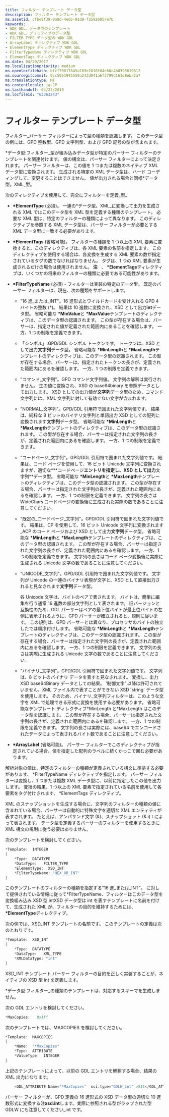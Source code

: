 ```yaml
---
title: フィルター テンプレート データ型
description: フィルター テンプレート データ型
ms.assetid: cfbe8f39-9a8d-4e6b-91d8-f25926057e7b
keywords:
- WDK GDL、データ型のテンプレート
- WDK GDL、プリミティブのデータ型
- FILTER_TYPE データ型の WDK GDL
- ArrayLabel ディレクティブ WDK GDL
- ElementType ディレクティブ WDK GDL
- FilterTypeName ディレクティブ WDK GDL
- ElementTags ディレクティブ WDK GDL
ms.date: 04/20/2017
ms.localizationpriority: medium
ms.openlocfilehash: bfcf70817849a163e2810f04e60c4b0395619612
ms.sourcegitcommit: 0cc5051945559a242d941a6f2799d161d8eba2a7
ms.translationtype: MT
ms.contentlocale: ja-JP
ms.lasthandoff: 04/23/2019
ms.locfileid: "63363243"
---
```

# <a name="filter-template-data-type"></a>フィルター テンプレート データ型


フィルター\_パーサー フィルターによって型の種類を認識します。 このデータ型の例には、GPD 整数型、GPD 文字列型、および GPD 記号の型が含まれます。

\*データ型:フィルター\_型が組み込みデータ型が特定のパーサー フィルターのテンプレートを関連付けます。 値の構文は、パーサー フィルターによって決定されます。 パーサー フィルターは、この値を 1 つまたは複数のネイティブ XML データ型に変換されます。 生成される特定の XML データ型は、ハード コーディングして、変更することはできません。 値が出力される場合と同様\*データ型。XML\_型。

次のディレクティブを使用して、完全にフィルターを定義\_型。

-   **\*ElementType** (必須)。 一連の\*データ型。XML\_に変換して出力を生成される XML ではこのデータ型を XML 型を定義する種類のテンプレート。 必要な XML 型は、特定のフィルターの種類によって異なります。 このディレクティブを参照する XML データ型は、パーサー フィルターが必要とする XML データ型に一致する必要があります。

-   **\*ElementTags** (省略可能)。 フィルターの種類を 1 つ以上の XML 要素に変換すると、このディレクティブは、各 XML 要素の名前を指定します。 このディレクティブを使用する場合は、各変換を生成する XML 要素の数が指定されているタグの数でなければなりません。 タグは、1 つの XML 要素が生成されるだけの場合は使用されません。
    **注**   、  **\*ElementTags**ディレクティブは、いくつかの将来のフィルターの種類に必要である可能性があります。

     

-   **\*FilterTypeName** (必須) - フィルターは実装の特定のデータ型。 既定のパーサー フィルターは、現在、次の種類をサポートします。
    -   "16 進\_または\_INT"。16 進形式とワイルドカードを受け入れる GPD 4 バイトの整数 (\*)。 結果は 10 進数に変換され、XSD として出力**int**データ型。 省略可能な **\*MinValue**と **\*MaxValue**テンプレートのディレクティブは、このデータ型の認識されます。 この型が存在する場合は、パーサーは、指定された値が定義された範囲内にあることを確認します。 一方、1 つの制限を定義できます。
    -   「シンボル」:GPD/GDL シンボル トークンです。 トークンは、XSD として出力**文字列**データ型。 省略可能な **\*MinLength**と **\*MaxLength**テンプレートのディレクティブは、このデータ型の認識されます。 この型が存在する場合、パーサーは、指定されたトークンの長さが、定義された範囲内にあるを確認します。 一方、1 つの制限を定義できます。
    -   "コマンド\_文字列"。GPD コマンド文字列値。 文字列の解釈は実行されません。 生の値に変換され、XSD の base64binary を参照データとして出力します。 XSD としての出力値が**文字列**データ型のため、コマンド文字列には、XML 文字列に対して有効でない文字が含まれます。
    -   "NORMAL\_文字列"。GPD/GDL 引用符で囲まれた文字列値です。 結果は、純粋な 8 ビットのバイナリ文字列と単語出力 XSD としての配列に変換されます**文字列**データ型。 省略可能な **\*MinLength**と **\*MaxLength**テンプレートのディレクティブは、このデータ型の認識されます。 この型が存在する場合、パーサーは指定された文字列の長さが、定義された範囲内にあるを確認します。 一方、1 つの制限を定義できます。
    -   "コードページ\_文字列"。GPD/GDL 引用符で囲まれた文字列値です。 結果は、コード ページを使用して、16 ビット Unicode 文字列に変換されますが、適切な**\*コードページ**エントリを指定し、XSD として出力**文字列**データ型。 省略可能な **\*MinLength**と **\*MaxLength**テンプレートのディレクティブは、このデータ型の認識されます。 この型が存在する場合、パーサーは指定された文字列の長さが、定義された範囲内にあるを確認します。 一方、1 つの制限を定義できます。 文字列の長さは WideChars コードページの変換後に生成された実際の数であることに注意してください。
    -   "既定の\_コードページ\_文字列"。GPD/GDL 引用符で囲まれた文字列値です。 結果は、CP を使用して、16 ビット Unicode 文字列に変換されます\_ACP のコード ページおよび XSD として出力**文字列**データ型。 省略可能な **\*MinLength**と **\*MaxLength**テンプレートのディレクティブは、このデータ型の認識されます。 この型が存在する場合、パーサーは指定された文字列の長さが、定義された範囲内にあるを確認します。 一方、1 つの制限を定義できます。 文字列の長さはコード ページ変換後に実際に生成される Unicode 文字の数であることに注意してください。
    -   "UNICODE\_文字列"。GPD/GDL 引用符で囲まれた文字列値です。 文字列が Unicode の一連のバイナリ表現が文字と、XSD として直接出力されると見なされます**文字列**データ型。

        各 Unicode 文字は、バイトのペアで表されます。 バイトは、簡単に編集を行う通常 16 進数の部分文字列として表されます。 旧バージョンと互換性のため、GDL パーサーはペアの最下位バイトが最上位バイトの左側に表示されるように、GPD パーサーが確立されると、規則に従います。 この規則は、GPD パーサーとは異なり、プロセッサのバイトの独立したでは順序付けします。 省略可能な **\*MinLength**と **\*MaxLength**テンプレートのディレクティブは、このデータ型の認識されます。 この型が存在する場合、パーサーは指定された文字列の長さが、定義された範囲内にあるを確認します。 一方、1 つの制限を定義できます。 文字列の長さは実際に生成される Unicode 文字の数であることに注意してください。

    -   "バイナリ\_文字列"。GPD/GDL 引用符で囲まれた文字列値です。 文字列は、8 ビットのバイナリ データを表すと見なされます。 変換し、出力 XSD base64Binary データとしての結果。 '制御文字' 以降は許可されていません、XML ファイル内で表すことができない XSD 'string' データ型を使用します。 そのため、バイナリ\_文字列フィルターは、このような文字を XML で処理できる形式に変換を使用する必要があります。 省略可能なテンプレート ディレクティブ\*MinLength と\*MaxLength はこのデータ型を認識します。 この型が存在する場合、パーサーは指定された文字列の長さが、定義された範囲内にあるを確認します。 一方、1 つの制限を定義できます。 文字列の長さは実際には、base64 でエンコードされたデータによって表されるバイト数であることに注意してください。

-   **\*ArrayLabel** (省略可能)。 パーサー フィルターでこのディレクティブが指定されている場合、値を指定した配列のラベルに続くかっこで囲む必要があります。

解析対象の値は、特定のフィルターの種類が定義されている構文に準拠する必要があります、 \*FilterTypeName ディレクティブを指定します。 パーサー フィルターは変換し、1 つまたは複数 XML データ型に、以前に指定したこの値を出力します。 変換の結果、1 つ以上の XML 要素で指定されている名前を使用して各要素をタグ付けされます、 \*ElementTags ディレクティブ。

XML のスナップショットを生成する場合に、文字列のフィルターの種類の値に含まれている場合、パーサーは自動的に特殊文字を適切な XML エンティティが表すされます。 たとえば、アンパサンド文字 (&)、スナップショット (& i) t によって表されます。 データ型を定義するパーサーのフィルターを使用するときに XML 構文の規則に従う必要はありません。

次のテンプレートを検討してください。

```cpp
*Template:  INTEGER
{
    *Type:  DATATYPE
    *DataType:   FILTER_TYPE
    *ElementType:  XSD_INT
    *FilterTypeName: "HEX_OR_INT"
}
```

このテンプレートのフィルターの種類を指定する"16 進\_または\_INT"。 に対して提供されている情報に従って\*FilterTypeName、フィルターはこのデータ型を変換組み込み XSD 型 intXSD データ型は int を表すテンプレートに名前を付けて、生成された XML が、フィルターの目的を維持するためには、  **\*ElementType**ディレクティブ。

次の例では、XSD\_INT テンプレートの名前です。 このテンプレートの定義は次のとおりです。

```cpp
*Template:  XSD_INT
{
    *Type:  DATATYPE
    *DataType:   XML_TYPE
    *XMLDataType: "int"  
}
```

XSD\_INT テンプレート パーサー フィルターの目的を正しく実装することが、ネイティブの XSD 型 int を定義します。

\*データ型:フィルター\_の種類のテンプレートは、対応するスキーマを生成しません。

次の GDL エントリを検討してください。

```cpp
*MaxCopies:   0x1ff
```

次のテンプレートでは、MAXCOPIES を検討してください。

```cpp
*Template:  MAXCOPIES
{
    *Name:  "*MaxCopies"
    *Type:  ATTRIBUTE
    *ValueType:  INTEGER
}
```

上記のテンプレートによって、以前の GDL エントリを解釈する場合、結果の XML 出力になります。

```cpp
    <GDL_ATTRIBUTE Name="*MaxCopies"  xsi:type="GDLW_int" >511</GDL_ATTRIBUTE> 
```

パーサー フィルターが、GPD 定義の 16 進形式の XSD データ型の適切な 10 進数形式に変換する注**xsd:int**します。実際に参照される型がラップされた型 GDLW にも注意してください\_int です。

 

 




